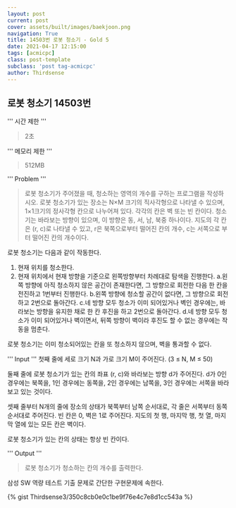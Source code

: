 ```yaml
---
layout: post
current: post
cover: assets/built/images/baekjoon.png
navigation: True
title: 14503번 로봇 청소기 - Gold 5
date: 2021-04-17 12:15:00
tags: [acmicpc]
class: post-template
subclass: 'post tag-acmicpc'
author: Thirdsense
---
```




## 로봇 청소기 14503번


'''
시간 제한
'''
> 2초

'''
메모리 제한
'''
> 512MB


'''
Problem
'''
> 로봇 청소기가 주어졌을 때, 청소하는 영역의 개수를 구하는 프로그램을 작성하시오.
로봇 청소기가 있는 장소는 N×M 크기의 직사각형으로 나타낼 수 있으며, 1×1크기의 정사각형 칸으로 나누어져 있다. 각각의 칸은 벽 또는 빈 칸이다. 청소기는 바라보는 방향이 있으며, 이 방향은 동, 서, 남, 북중 하나이다. 지도의 각 칸은 (r, c)로 나타낼 수 있고, r은 북쪽으로부터 떨어진 칸의 개수, c는 서쪽으로 부터 떨어진 칸의 개수이다.

로봇 청소기는 다음과 같이 작동한다.

1. 현재 위치를 청소한다.
2. 현재 위치에서 현재 방향을 기준으로 왼쪽방향부터 차례대로 탐색을 진행한다.
    a.왼쪽 방향에 아직 청소하지 않은 공간이 존재한다면, 그 방향으로 회전한 다음 한 칸을 전진하고 1번부터 진행한다.
    b.왼쪽 방향에 청소할 공간이 없다면, 그 방향으로 회전하고 2번으로 돌아간다.
    c.네 방향 모두 청소가 이미 되어있거나 벽인 경우에는, 바라보는 방향을 유지한 채로 한 칸 후진을 하고 2번으로 돌아간다.
    d.네 방향 모두 청소가 이미 되어있거나 벽이면서, 뒤쪽 방향이 벽이라 후진도 할 수 없는 경우에는 작동을 멈춘다.


로봇 청소기는 이미 청소되어있는 칸을 또 청소하지 않으며, 벽을 통과할 수 없다.

'''
Input
'''
첫째 줄에 세로 크기 N과 가로 크기 M이 주어진다. (3 ≤ N, M ≤ 50)

둘째 줄에 로봇 청소기가 있는 칸의 좌표 (r, c)와 바라보는 방향 d가 주어진다. d가 0인 경우에는 북쪽을, 1인 경우에는 동쪽을, 2인 경우에는 남쪽을, 3인 경우에는 서쪽을 바라보고 있는 것이다.

셋째 줄부터 N개의 줄에 장소의 상태가 북쪽부터 남쪽 순서대로, 각 줄은 서쪽부터 동쪽 순서대로 주어진다. 빈 칸은 0, 벽은 1로 주어진다. 지도의 첫 행, 마지막 행, 첫 열, 마지막 열에 있는 모든 칸은 벽이다.

로봇 청소기가 있는 칸의 상태는 항상 빈 칸이다.

'''
Output
'''
> 로봇 청소기가 청소하는 칸의 개수를 출력한다.

삼성 SW 역량 테스트 기출 문제로 간단한 구현문제에 속한다.


{% gist Thirdsense3/350c8cb0e0c1be9f76e4c7e8d1cc543a %}
